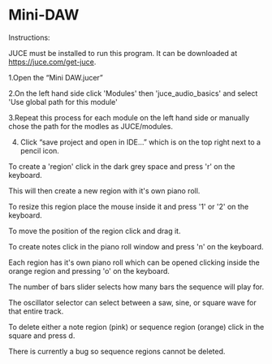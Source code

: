# Mini-DAW
Instructions:


JUCE must be installed to run this program. It can be downloaded at https://juce.com/get-juce. 

1.Open the “Mini DAW.jucer”

2.On the left hand side click 'Modules' then 'juce_audio_basics' and select 'Use global path for this module'

3.Repeat this process for each module on the left hand side or manually chose the path for the modles as JUCE/modules.

4. Click “save project and open in IDE…” which is on the top right next to a pencil icon.


To create a 'region' click in the dark grey space and press 'r' on the keyboard.

This will then create a new region with it's own piano roll. 

To resize this region place the mouse inside it and press '1' or '2' on the keyboard.

To move the position of the region click and drag it.

To create notes click in the piano roll window and press 'n' on the keyboard.

Each region has it's own piano roll which can be opened clicking inside the orange region and pressing 'o' on the keyboard.

The number of bars slider selects how many bars the sequence will play for.

The oscillator selector can select between a saw, sine, or square wave for that entire track.

To delete either a note region (pink) or sequence region (orange) click in the square and press d.

There is currently a bug so sequence regions cannot be deleted.
